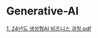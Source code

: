 # Generative-AI

[1. 24년도 생성형AI 비즈니스 과정.pdf](https://github.com/user-attachments/files/17698924/1.24.AI.pdf)

